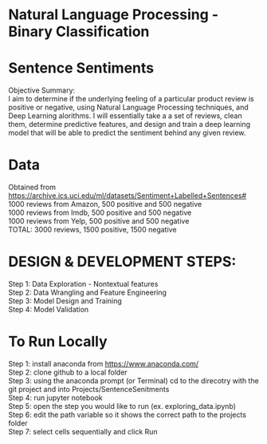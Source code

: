 # Natural Language Processing - Binary Classification
# Sentence Sentiments

Objective Summary:  
I aim to determine if the underlying feeling of a particular product review is positive or negative, using Natural Language Processing techniques, and Deep Learning alorithms. I will essentially take a a set of reviews, clean them, determine predictive features, and design and train a deep learning model that will be able to predict the sentiment behind any given review.

# Data
Obtained from https://archive.ics.uci.edu/ml/datasets/Sentiment+Labelled+Sentences#  
1000 reviews from Amazon, 500 positive and 500 negative  
1000 reviews from Imdb, 500 positive and 500 negative  
1000 reviews from Yelp, 500 positive and 500 negative  
TOTAL: 3000 reviews, 1500 positive, 1500 negative  

# DESIGN & DEVELOPMENT STEPS:  
Step 1: Data Exploration - Nontextual features  
Step 2: Data Wrangling and Feature Engineering  
Step 3: Model Design and Training  
Step 4: Model Validation  

# To Run Locally 
Step 1: install anaconda from https://www.anaconda.com/  
Step 2: clone github to a local folder  
Step 3: using the anaconda prompt (or Terminal) cd to the direcotry with the git project and into Projects/SentenceSenitments  
Step 4: run jupyter notebook  
Step 5: open the step you would like to run (ex. exploring_data.ipynb)  
Step 6: edit the path variable so it shows the correct path to the projects folder  
Step 7: select cells sequentially and click Run  
